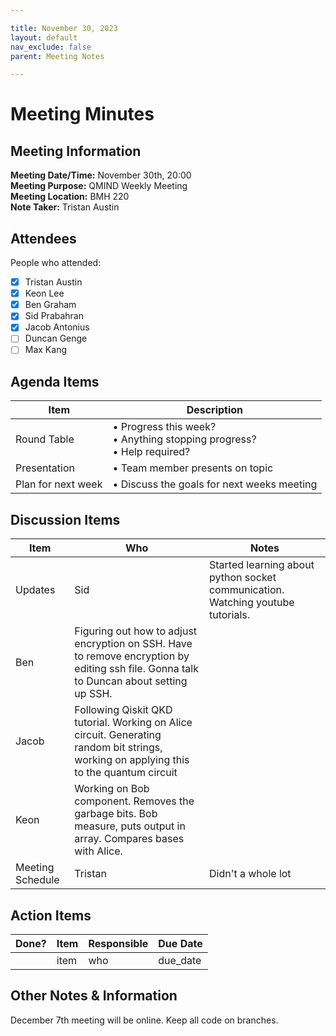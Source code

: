 ```yaml
---

title: November 30, 2023
layout: default
nav_exclude: false
parent: Meeting Notes

---
```



# Meeting Minutes
## Meeting Information

**Meeting Date/Time:** November 30th, 20:00 <br>
**Meeting Purpose:** QMIND Weekly Meeting <br>
**Meeting Location:** BMH 220<br>
**Note Taker:** Tristan Austin <br>

## Attendees
People who attended: 
- [x] Tristan Austin
- [x] Keon Lee
- [x] Ben Graham
- [x] Sid Prabahran
- [x] Jacob Antonius
- [ ] Duncan Genge
- [ ] Max Kang

## Agenda Items

Item | Description
---- | ----
Round Table | • Progress this week?<br>• Anything stopping progress?<br>• Help required?
Presentation | • Team member presents on topic 
Plan for next week | • Discuss the goals for next weeks meeting

## Discussion Items

Item | Who | Notes |
---- | ---- | ---- |
Updates | Sid | Started learning about python socket communication. Watching youtube tutorials. |
| Ben | Figuring out how to adjust encryption on SSH. Have to remove encryption by editing ssh file. Gonna talk to Duncan about setting up SSH. |
| Jacob | Following Qiskit QKD tutorial. Working on Alice circuit. Generating random bit strings, working on applying this to the quantum circuit |
| Keon | Working on Bob component. Removes the garbage bits. Bob measure, puts output in array. Compares bases with Alice. |
| Meeting Schedule | Tristan | Didn't a whole lot |


## Action Items

| Done? | Item | Responsible | Due Date |
| ---- | ---- | ---- | ---- |
| | item | who | due_date |

## Other Notes & Information
December 7th meeting will be online. Keep all code on branches. 
